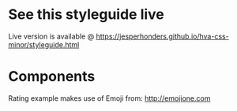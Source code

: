 # See this styleguide live

Live version is available @ https://jesperhonders.github.io/hva-css-minor/styleguide.html

# Components

Rating example makes use of Emoji from: http://emojione.com
